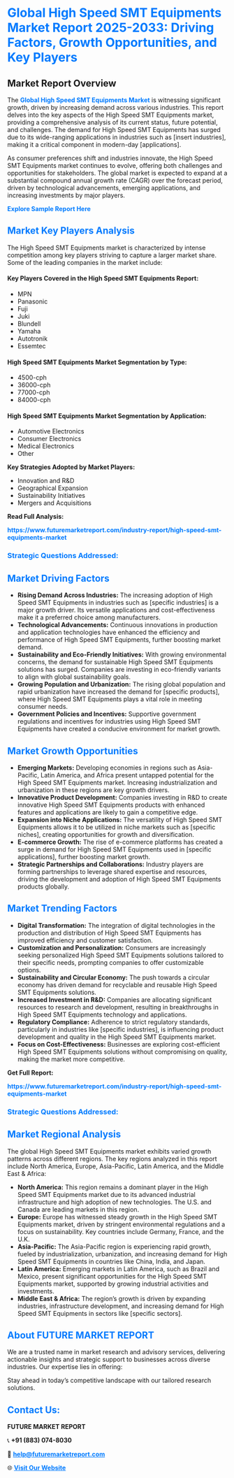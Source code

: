 <h1 style="color: #007BFF;">Global High Speed SMT Equipments Market Report 2025-2033: Driving Factors, Growth Opportunities, and Key Players</h1>

<section id="overview">
<h2>Market Report Overview</h2>
<p>The <a href="https://www.futuremarketreport.com/industry-report/high-speed-smt-equipments-market" style="color: #007BFF; text-decoration: none;"><strong>Global High Speed SMT Equipments Market</strong></a> is witnessing significant growth, driven by increasing demand across various industries. This report delves into the key aspects of the High Speed SMT Equipments market, providing a comprehensive analysis of its current status, future potential, and challenges. The demand for High Speed SMT Equipments has surged due to its wide-ranging applications in industries such as [insert industries], making it a critical component in modern-day [applications].</p>
<p>As consumer preferences shift and industries innovate, the High Speed SMT Equipments market continues to evolve, offering both challenges and opportunities for stakeholders. The global market is expected to expand at a substantial compound annual growth rate (CAGR) over the forecast period, driven by technological advancements, emerging applications, and increasing investments by major players.</p>
</section>

<section id="overview">
<p><a href="https://www.futuremarketreport.com/request-sample/reportId=86754" style="color: #007BFF; text-decoration: none;"><strong>Explore Sample Report Here</strong></a></p>
</section>

<section id="key-players">
<h2 style="color: #007BFF;">Market Key Players Analysis</h2>
<p>The High Speed SMT Equipments market is characterized by intense competition among key players striving to capture a larger market share. Some of the leading companies in the market include:</p>
<h4>Key Players Covered in the High Speed SMT Equipments Report:</h4>
<ul><li>MPN</li><li>Panasonic</li><li>Fuji</li><li>Juki</li><li>Blundell</li><li>Yamaha</li><li>Autotronik</li><li>Essemtec</li></ul>
<h4>High Speed SMT Equipments Market Segmentation by Type:</h4>
<ul><li>4500-cph</li><li>36000-cph</li><li>77000-cph</li><li>84000-cph</li></ul>

<h4>High Speed SMT Equipments Market Segmentation by Application:</h4>
<ul><li>Automotive Electronics</li><li>Consumer Electronics</li><li>Medical Electronics</li><li>Other</li></ul>
<p><strong>Key Strategies Adopted by Market Players:</strong></p>
<ul>
<li>Innovation and R&D</li>
<li>Geographical Expansion</li>
<li>Sustainability Initiatives</li>
<li>Mergers and Acquisitions</li>
</ul>
</section>

<section>
<p><strong>Read Full Analysis: </strong></p><a href="https://www.futuremarketreport.com/industry-report/high-speed-smt-equipments-market" style="color: #007BFF; text-decoration: none;"><strong>https://www.futuremarketreport.com/industry-report/high-speed-smt-equipments-market</strong></a>
<h3 style="color: #007BFF;">Strategic Questions Addressed:</h3>
</section>

<section id="driving-factors">
<h2 style="color: #007BFF;">Market Driving Factors</h2>
<ul>
<li><strong>Rising Demand Across Industries:</strong> The increasing adoption of High Speed SMT Equipments in industries such as [specific industries] is a major growth driver. Its versatile applications and cost-effectiveness make it a preferred choice among manufacturers.</li>
<li><strong>Technological Advancements:</strong> Continuous innovations in production and application technologies have enhanced the efficiency and performance of High Speed SMT Equipments, further boosting market demand.</li>
<li><strong>Sustainability and Eco-Friendly Initiatives:</strong> With growing environmental concerns, the demand for sustainable High Speed SMT Equipments solutions has surged. Companies are investing in eco-friendly variants to align with global sustainability goals.</li>
<li><strong>Growing Population and Urbanization:</strong> The rising global population and rapid urbanization have increased the demand for [specific products], where High Speed SMT Equipments plays a vital role in meeting consumer needs.</li>
<li><strong>Government Policies and Incentives:</strong> Supportive government regulations and incentives for industries using High Speed SMT Equipments have created a conducive environment for market growth.</li>
</ul>
</section>

<section id="growth-opportunities">
<h2 style="color: #007BFF;">Market Growth Opportunities</h2>
<ul>
<li><strong>Emerging Markets:</strong> Developing economies in regions such as Asia-Pacific, Latin America, and Africa present untapped potential for the High Speed SMT Equipments market. Increasing industrialization and urbanization in these regions are key growth drivers.</li>
<li><strong>Innovative Product Development:</strong> Companies investing in R&D to create innovative High Speed SMT Equipments products with enhanced features and applications are likely to gain a competitive edge.</li>
<li><strong>Expansion into Niche Applications:</strong> The versatility of High Speed SMT Equipments allows it to be utilized in niche markets such as [specific niches], creating opportunities for growth and diversification.</li>
<li><strong>E-commerce Growth:</strong> The rise of e-commerce platforms has created a surge in demand for High Speed SMT Equipments used in [specific applications], further boosting market growth.</li>
<li><strong>Strategic Partnerships and Collaborations:</strong> Industry players are forming partnerships to leverage shared expertise and resources, driving the development and adoption of High Speed SMT Equipments products globally.</li>
</ul>
</section>

<section id="trending-factors">
<h2 style="color: #007BFF;">Market Trending Factors</h2>
<ul>
<li><strong>Digital Transformation:</strong> The integration of digital technologies in the production and distribution of High Speed SMT Equipments has improved efficiency and customer satisfaction.</li>
<li><strong>Customization and Personalization:</strong> Consumers are increasingly seeking personalized High Speed SMT Equipments solutions tailored to their specific needs, prompting companies to offer customizable options.</li>
<li><strong>Sustainability and Circular Economy:</strong> The push towards a circular economy has driven demand for recyclable and reusable High Speed SMT Equipments solutions.</li>
<li><strong>Increased Investment in R&D:</strong> Companies are allocating significant resources to research and development, resulting in breakthroughs in High Speed SMT Equipments technology and applications.</li>
<li><strong>Regulatory Compliance:</strong> Adherence to strict regulatory standards, particularly in industries like [specific industries], is influencing product development and quality in the High Speed SMT Equipments market.</li>
<li><strong>Focus on Cost-Effectiveness:</strong> Businesses are exploring cost-efficient High Speed SMT Equipments solutions without compromising on quality, making the market more competitive.</li>
</ul>
</section>

<section>
<p><strong>Get Full Report: </strong></p><a href="https://www.futuremarketreport.com/industry-report/high-speed-smt-equipments-market" style="color: #007BFF; text-decoration: none;"><strong>https://www.futuremarketreport.com/industry-report/high-speed-smt-equipments-market</strong></a>
<h3 style="color: #007BFF;">Strategic Questions Addressed:</h3>
</section>


<section id="regional-analysis">
<h2 style="color: #007BFF;">Market Regional Analysis</h2>
<p>The global High Speed SMT Equipments market exhibits varied growth patterns across different regions. The key regions analyzed in this report include North America, Europe, Asia-Pacific, Latin America, and the Middle East & Africa:</p>
<ul>
<li><strong>North America:</strong> This region remains a dominant player in the High Speed SMT Equipments market due to its advanced industrial infrastructure and high adoption of new technologies. The U.S. and Canada are leading markets in this region.</li>
<li><strong>Europe:</strong> Europe has witnessed steady growth in the High Speed SMT Equipments market, driven by stringent environmental regulations and a focus on sustainability. Key countries include Germany, France, and the U.K.</li>
<li><strong>Asia-Pacific:</strong> The Asia-Pacific region is experiencing rapid growth, fueled by industrialization, urbanization, and increasing demand for High Speed SMT Equipments in countries like China, India, and Japan.</li>
<li><strong>Latin America:</strong> Emerging markets in Latin America, such as Brazil and Mexico, present significant opportunities for the High Speed SMT Equipments market, supported by growing industrial activities and investments.</li>
<li><strong>Middle East & Africa:</strong> The region’s growth is driven by expanding industries, infrastructure development, and increasing demand for High Speed SMT Equipments in sectors like [specific sectors].</li>
</ul>
</section>

<footer>
<h2 style="color: #007BFF;">About FUTURE MARKET REPORT</h2>
<p>We are a trusted name in market research and advisory services, delivering actionable insights and strategic support to businesses across diverse industries. Our expertise lies in offering:</p>

<p>Stay ahead in today’s competitive landscape with our tailored research solutions.</p>

<h2 style="color: #007BFF;">Contact Us:</h2>
<p><strong>FUTURE MARKET REPORT</strong></p>
<p>📞 <strong>+91 (883) 074-8030</strong></p>
<p>📧 <strong><a href="mailto:help@futuremarketreport.com" style="color: #007BFF;">help@futuremarketreport.com</a></strong></p>
<p>🌐 <strong><a href="https://www.futuremarketreport.com/" style="color: #007BFF;">Visit Our Website</a></strong></p>
</footer>